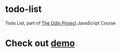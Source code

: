 # todo-list

Todo List, part of [The Odin Project](https://www.theodinproject.com/paths/full-stack-javascript/courses/javascript) JavaScript Course

# Check out [demo](https://palsterzilla.github.io/todo-list/)